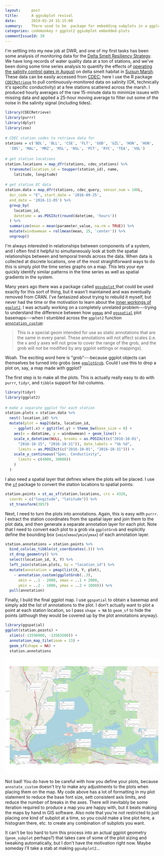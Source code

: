 ```yaml
---
layout:     post
title:      A ggsubplot revival
date:       2019-02-24 15:15:00
summary:    There used to be  package for embedding subplots in a ggplot, but it's been deprecated for years. I figured out how to re-implement ggsubplot features within the tidyverse.
categories: codemonkey r ggplot2 ggsubplot embedded-plots
commentIssueId: 39
---
```


I'm settling into my new job at DWR, and one of my first tasks
has been some analysis of monitoring data for the
[Delta Smelt Resiliency Strategy](http://resources.ca.gov/delta-smelt-resiliency-strategy/).
We have long records of water quality data at a ton of stations,
and we've been doing some time series analysis to quantify
the effects of
[operating the salinity control gates in August](https://water.ca.gov/News/Blog/2018/Aug-18/Researchers-Test-New-Approach-to-Improve-Fish-Habitat-in-Suisun-Marsh)
on delta smelt habitat in
[Suisun Marsh](https://www.wildlife.ca.gov/Regions/3/Suisun-Marsh).
These data can be easily accessed from
[CDEC](http://cdec.water.ca.gov/); here I use the R package
[`CDECRetrieve`](https://cran.r-project.org/package=CDECRetrieve)
to pull continuously-monitored data on salinity (OK, technically
it's specific conductivity) at a few stations scattered across the
marsh. I produced hourly averages of the raw 15-minute data to
minimize issues with missing data and applied a 25-hour moving average
to filter out some of the noise in the salinity signal (including tides).

```r
library(CDECRetrieve)
library(purrr)
library(dplyr)
library(zoo)

# CDEC station codes to retrieve data for
stations = c('BDL', 'BLL', 'CSE', 'FLT', 'GOD', 'GZL', 'HON', 'HUN',
  'IBS', 'MAL', 'MRZ', 'MSL', 'NSL', 'PCT', 'RYC', 'TEA', 'VOL')

# get station locations
station.locations = map_dfr(stations, cdec_stations) %>%
  transmute(location_id = toupper(station_id), name,
    latitude, longitude)

# get station EC data
station.data = map_dfr(stations, cdec_query, sensor_num = 100L,
  dur_code = "E", start_date = '2016-09-25',
  end_date = '2016-11-05') %>%
  group_by(
    location_id,
    datetime = as.POSIXct(round(datetime, 'hours'))
  ) %>%
  summarize(mean = mean(parameter_value, na.rm = TRUE)) %>%
  mutate(windowmean = rollmean(mean, 25, 'center')) %>%
  ungroup()
```

I'm always interested in relationships between components of a
system, and I often find it helpful to simultaneously look at both the
spatial relationships between and temporal trends across the data.
When data is collected at discrete locations, one of the most 
straightforward ways to do this is simply plot the time series graphs 
on a map. This lets your eye quickly identify similar patterns in the 
time series as well as spatial gradients in the system.

Many years ago there was a package called
[`ggsubplot` ](https://github.com/garrettgman/ggsubplot) that could
be used exactly for this sort of thing, but it wasn't maintained
and was eventually removed from CRAN. I've fantasized about trying
to rebuild it myself, but never had the time or the motivation to
learn about the
[inner workings of `ggplot2`](https://ggplot2.tidyverse.org/articles/extending-ggplot2.html).
I was actually working on a completely unrelated problem---trying
to understand the difference between how
[`ggmap`](https://cran.r-project.org/package=ggmap) and
[`ggspatial`](https://cran.r-project.org/package=ggspatial) plot
basemaps---when I stumbled across the `ggplot2` function
[`annotation_custom`](https://ggplot2.tidyverse.org/reference/annotation_custom.html):

> This is a special geom intended for use as static annotations
that are the same in every panel. These annotations will not
affect scales (i.e. the x and y axes will not grow to cover the
range of the grob, and the grob will not be modified by any ggplot
settings or mappings).

Woah. The exciting word here is "grob"---because ggplot objects can 
themselves be turned into grobs
(see [`ggplotGrob`](https://ggplot2.tidyverse.org/reference/ggplotGrob.html).
Could I use this to drop a plot on, say, a map made with ggplot?

The first step is to make all the plots. This is actually really
easy to do with `purrr`, `tidyr`, and `tibble` support for
list-columns.

```r
library(tidyr)
library(ggplot2)

# make a separate ggplot for each station
station.plots = station.data %>%
  nest(-location_id) %>%
  mutate(plot = map2(data, location_id,
    ~ ggplot(.x) + ggtitle(.y) + theme_bw(base_size = 8) +
    aes(x = datetime, y = windowmean) + geom_line() +
    scale_x_datetime(NULL, breaks = as.POSIXct(c("2016-10-01",
      "2016-10-15", "2016-10-31")), date_labels = "%b %d",
      limits = as.POSIXct(c("2016-10-01", "2016-10-31"))) +
    scale_y_continuous("Spec. Conductivity",
      limits = c(4000, 30000))
    )
  )
```

I also need a spatial layer that defines where the plots will
be placed. I use the
[`sf`](https://cran.r-project.org/package=sf) package to
convert the station locations to spatial points:

```r
station.points = st_as_sf(station.locations, crs = 4326,
  coords = c("longitude", "latitude")) %>%
  st_transform(3857)
```

Next, I need to turn the plots into annotations. Again, this
is easy with `purrr`. I extract the station coordinates
from the spatial layer and join them to the plot data, and then
generate a separate annotation layer for each plot. Note that
I need to convert each plot to a grob via `ggplotGrob` and
explicitly define the bounding box (`xmin`/`xmax`/`ymin`/`ymax`)
of each annotation layer.

```r
station.annotations = station.points %>%
  bind_cols(as_tibble(st_coordinates(.))) %>%
  st_drop_geometry() %>%
  select(location_id, X, Y) %>%
  left_join(station.plots, by = "location_id") %>%
  mutate(annotation = pmap(list(X, Y, plot),
    ~ annotation_custom(ggplotGrob(..3),
      xmin = ..1 - 2000, xmax = ..1 + 2000,
      ymin = ..2 - 1000, ymax = ..2 + 1000))) %>%
  pull(annotation)
```

Finally, I build the final ggplot map. I use `ggspatial`
to obtain a basemap and simply add the list of annotations
to the plot. I don't actually want to plot a point at each
station location, so I pass `shape = NA` to `geom_sf` to
hide the points (although they would be covered up by the
plot annotations anyway).

```r
library(ggspatial)
ggplot(station.points) +
  xlim(c(-13598000, -13563500)) +
  annotation_map_tile(zoom = 13) +
  geom_sf(shape = NA) +
  station.annotations
```

![Inset time series of specific conductivity overlaying a map of Suisun Marsh](/images/salinitymaps.svg)

Not bad! You do have to be careful with how you define your
plots, because `annotate_custom` doesn't try to make any
adjustments to the plots when placing them on the map. My code 
above has a lot of formatting in my plot statement to reduce
the base font size, sett consistent axis limits, and reduce the
number of breaks in the axes. There will inevitably be some iteration 
required to produce a map you are happy with, but it beats making the
maps by hand in GIS software. Also note that you're not restricted
to just placing one kind of subplot at a time, so you could make a
line plot here, a histogram there, etc. to create any combination of
subplots you want.

It can't be too hard to turn this process into an actual ggplot
geometry (`geom_subplot` perhaps?) that takes care of some of
the plot sizing and tweaking automatically, but I don't have
the motivation right now. Maybe someday I'll take a stab at
making `ggsubplot2`...
